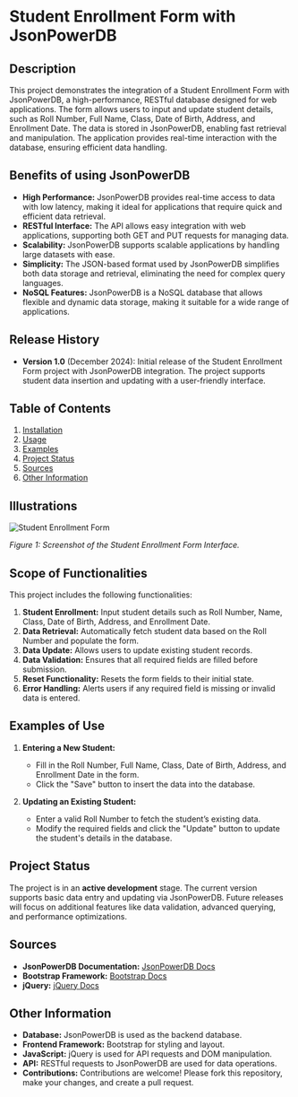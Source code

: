# Student Enrollment Form with JsonPowerDB

## Description
This project demonstrates the integration of a Student Enrollment Form with JsonPowerDB, a high-performance, RESTful database designed for web applications. The form allows users to input and update student details, such as Roll Number, Full Name, Class, Date of Birth, Address, and Enrollment Date. The data is stored in JsonPowerDB, enabling fast retrieval and manipulation. The application provides real-time interaction with the database, ensuring efficient data handling.

## Benefits of using JsonPowerDB
- **High Performance:** JsonPowerDB provides real-time access to data with low latency, making it ideal for applications that require quick and efficient data retrieval.
- **RESTful Interface:** The API allows easy integration with web applications, supporting both GET and PUT requests for managing data.
- **Scalability:** JsonPowerDB supports scalable applications by handling large datasets with ease.
- **Simplicity:** The JSON-based format used by JsonPowerDB simplifies both data storage and retrieval, eliminating the need for complex query languages.
- **NoSQL Features:** JsonPowerDB is a NoSQL database that allows flexible and dynamic data storage, making it suitable for a wide range of applications.

## Release History
- **Version 1.0** (December 2024): Initial release of the Student Enrollment Form project with JsonPowerDB integration. The project supports student data insertion and updating with a user-friendly interface.

## Table of Contents
1. [Installation](#installation)
2. [Usage](#usage)
3. [Examples](#examples)
4. [Project Status](#project-status)
5. [Sources](#sources)
6. [Other Information](#other-information)

## Illustrations

![Student Enrollment Form](https://via.placeholder.com/600x400?text=Student+Enrollment+Form)

*Figure 1: Screenshot of the Student Enrollment Form Interface.*

## Scope of Functionalities
This project includes the following functionalities:
1. **Student Enrollment:** Input student details such as Roll Number, Name, Class, Date of Birth, Address, and Enrollment Date.
2. **Data Retrieval:** Automatically fetch student data based on the Roll Number and populate the form.
3. **Data Update:** Allows users to update existing student records.
4. **Data Validation:** Ensures that all required fields are filled before submission.
5. **Reset Functionality:** Resets the form fields to their initial state.
6. **Error Handling:** Alerts users if any required field is missing or invalid data is entered.

## Examples of Use

1. **Entering a New Student:**
   - Fill in the Roll Number, Full Name, Class, Date of Birth, Address, and Enrollment Date in the form.
   - Click the "Save" button to insert the data into the database.
   
2. **Updating an Existing Student:**
   - Enter a valid Roll Number to fetch the student’s existing data.
   - Modify the required fields and click the "Update" button to update the student's details in the database.

## Project Status
The project is in an **active development** stage. The current version supports basic data entry and updating via JsonPowerDB. Future releases will focus on additional features like data validation, advanced querying, and performance optimizations.

## Sources
- **JsonPowerDB Documentation:** [JsonPowerDB Docs](https://www.login2explore.com/)
- **Bootstrap Framework:** [Bootstrap Docs](https://getbootstrap.com/)
- **jQuery:** [jQuery Docs](https://jquery.com/)

## Other Information
- **Database:** JsonPowerDB is used as the backend database.
- **Frontend Framework:** Bootstrap for styling and layout.
- **JavaScript:** jQuery is used for API requests and DOM manipulation.
- **API:** RESTful requests to JsonPowerDB are used for data operations.
- **Contributions:** Contributions are welcome! Please fork this repository, make your changes, and create a pull request.

